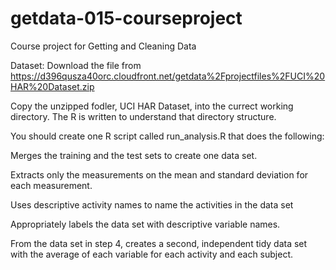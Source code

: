 # getdata-015-courseproject
Course project for Getting and Cleaning Data

Dataset: 
Download the file from https://d396qusza40orc.cloudfront.net/getdata%2Fprojectfiles%2FUCI%20HAR%20Dataset.zip 

Copy the unzipped fodler, UCI HAR Dataset, into the currect working directory. The R is written to understand that directory structure.

You should create one R script called run_analysis.R that does the following: 

Merges the training and the test sets to create one data set.

Extracts only the measurements on the mean and standard deviation for each measurement. 

Uses descriptive activity names to name the activities in the data set

Appropriately labels the data set with descriptive variable names. 

From the data set in step 4, creates a second, independent tidy data set with the average of each variable for each activity and each subject.
